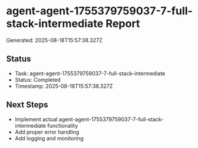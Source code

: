 # agent-agent-1755379759037-7-full-stack-intermediate Report

Generated: 2025-08-18T15:57:38.327Z

## Status
- Task: agent-agent-1755379759037-7-full-stack-intermediate
- Status: Completed
- Timestamp: 2025-08-18T15:57:38.327Z

## Next Steps
- Implement actual agent-agent-1755379759037-7-full-stack-intermediate functionality
- Add proper error handling
- Add logging and monitoring
